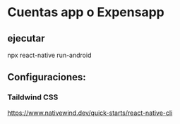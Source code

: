 # Cuentas app o Expensapp

## ejecutar 
npx react-native run-android

## Configuraciones:

### Taildwind CSS
https://www.nativewind.dev/quick-starts/react-native-cli

